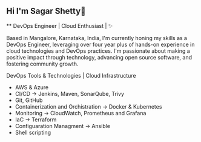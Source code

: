 ## Hi I'm Sagar Shetty👋

** DevOps Engineer | Cloud Enthusiast | ✨ 

Based in Mangalore, Karnataka, India, I'm currently honing my skills as a DevOps Engineer, leveraging over four year plus of hands-on experience in cloud technologies and DevOps practices. I'm passionate about making a positive impact through technology, advancing open source software, and fostering community growth.

DevOps Tools & Technologies | Cloud Infrastructure

- AWS & Azure
- CI/CD -> Jenkins, Maven, SonarQube, Trivy
- Git, GitHub
- Containerization and Orchistration -> Docker & Kubernetes
- Monitoring -> CloudWatch, Prometheus and Grafana
- IaC -> Terraform
- Configuaration Managment -> Ansible
- Shell scripting

